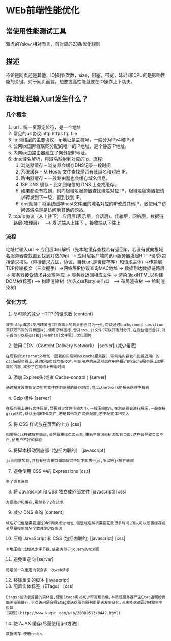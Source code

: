 # WEb前端性能优化

## 常使用性能测试工具

雅虎的Yslow,相对而言，有对应的23条优化规则

## 描述

不论是网页还是其他，IO操作(次数，size，阻塞，带宽，延迟)和CPU的是影响性能的关键。对于网页而言，想要提高性能就要在IO操作上下功夫。



## 在地址栏输入url发生什么？

### 几个概念

1. url：统一资源定位符，是一个地址
2. 常见的url协议:http https ftp file
3. ip:网络层的主要协议，ip地址是主机号，一般分为IPv4和IPv6
4. 公网ip:国际互联网分配的唯一的IP地址，是个静态IP地址。
5. 内网ip:由路由器建立子网分配IP地址。
6. dns:域名解析，将域名映射到对应的ip，流程:
    1. 浏览器缓存 – 浏览器会缓存DNS记录一段时间
    2. 系统缓存 - 从 Hosts 文件查找是否有该域名和对应 IP。
    3. 路由器缓存 – 一般路由器也会缓存域名信息。
    4. ISP DNS 缓存 – 比如到电信的 DNS 上查找缓存。
    5. 如果都没有找到，则向根域名服务器查找域名对应 IP，根域名服务器把请求转发到下一级，直到找到 IP。
    6. dns劫持：将系统缓存host文件里的域名对应的IP改成其他IP，致使用户访问该域名是是访问到其他的网站。
7. tcp/ip协议（从上往下）:应用层(表示层，会话层)，传输层，网络层，数据链路层(物理层)     --> 发送端从上往下 ，接收端从下往上

### 流程

地址栏输入url -> 应用层dns解析（先本地缓存查找若有返回ip，若没有就向根域名服务器查找直到找到对应的ip）-> 应用层客户端向该ip服务器发起HTTP请求(包括请求报头（包括请求方法，协议，目标url,是否缓存等）和请求主体) ->传输层TCP传输报文（三次握手）->网络层IP协议查询MAC地址 -> 数据到达数据链路层 ->  服务器接受请求并处理响应 -> 服务器返回相应文件 -> 渲染(jiexiHTML以构建DOM树(标签) –> 构建渲染树（加入css和style样式） –> 布局渲染树 –> 绘制渲染树)

### 优化方式

1. 尽可能的减少 HTTP 的请求数 [content] 
```
减少http请求:使用精灵图(将页面上的背景图合并为一张,可以通过background-position来获取不同的背景图片),使用字体图标,合并css,js文件(可以开发时分开,在后台进行合并.对于首页可以把css和js写在html文件里),优化图片
```
2. 使用 CDN（Content Delivery Network） [server] (减少带宽)
```
在现有的internet外增加一层新的网络架构(cache服务器),将网站内容发布到最近用户的cache服务器上,通过DNS负载均衡技术,判断用户的来源然后在用户最近的cache服务器上取所需的内容,减少了在网络上传输时间
```
3. 添加 Expires头(或者 Cache-control ) [server] 
```
通过报文设置指定类型的文件在浏览器的缓存时间,可以从network的报头信息中看到
```
4. Gzip 组件 [server] 
```
在服务器上进行文件压缩,显著减少文件传输大小,一般压缩85%,在浏览器会进行解压,一般支持gzip格式,默认压缩HTML文件,若是其他文件需要配置,若不配置体积变大
```
5. 将 CSS 样式放在页面的上方 [css] 
```
如果把css样式放在底部,会导致重绘页面元素,重新生成渲染树添加到页面.这样会导致页面空白,给用户不好的体验
```
6. 将脚本移动到底部（包括内联的） [javascript] 
```
js会阻塞加载,并且有些需要页面加载完毕后才能执行js,所以把js放在底部
```
7. 避免使用 CSS 中的 Expressions [css] 
```
多了嵌套麻烦
```
8. 将 JavaScript 和 CSS 独立成外部文件 [javascript] [css]
```
方便维护和缓存,虽然多了2次请求
```
9. 减少 DNS 查询 [content]
```
域名好记但是需要通过DNS转换成ip地址,但是域名解析需要花费很多时间,所以可以设置缓存或者尽量控制域名个数减少DNS查询
```
10. 压缩 JavaScript 和 CSS (包括内联的) [javascript] [css]
```
本地压缩:比如减少字节数,或者类似于jquery的min版
```
11. 避免重定向 [server] 
```
每增加一次重定向就会多一次web请求
```
12. 移除重复的脚本 [javascript] 
13. 配置实体标签（ETags） [css] 
```
Etags:被请求变量的实体值,使用Etags可以减少带宽和负载,本质是服务器产生Etag返回给页面浏览器缓存,下次访问是会把Etag发送给服务器判断是否发生变化,若未修改返回304和空响应体
[实现](http://www.kuqin.com/web/20080513/8442.html)
```
14. 使 AJAX 缓存(尽量使用get方法):

```
数据缓存:使用redis
```

